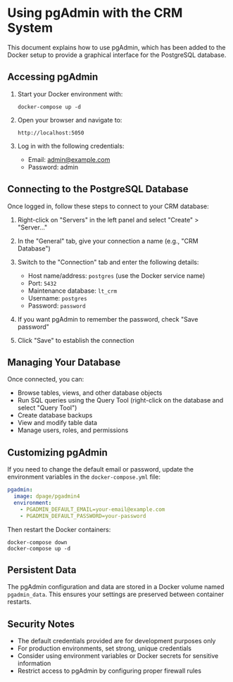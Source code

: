 # Using pgAdmin with the CRM System

This document explains how to use pgAdmin, which has been added to the Docker setup to provide a graphical interface for the PostgreSQL database.

## Accessing pgAdmin

1. Start your Docker environment with:
   ```
   docker-compose up -d
   ```

2. Open your browser and navigate to:
   ```
   http://localhost:5050
   ```

3. Log in with the following credentials:
   - Email: admin@example.com
   - Password: admin

## Connecting to the PostgreSQL Database

Once logged in, follow these steps to connect to your CRM database:

1. Right-click on "Servers" in the left panel and select "Create" > "Server..."

2. In the "General" tab, give your connection a name (e.g., "CRM Database")

3. Switch to the "Connection" tab and enter the following details:
   - Host name/address: `postgres` (use the Docker service name)
   - Port: `5432`
   - Maintenance database: `lt_crm`
   - Username: `postgres`
   - Password: `password`

4. If you want pgAdmin to remember the password, check "Save password"

5. Click "Save" to establish the connection

## Managing Your Database

Once connected, you can:
- Browse tables, views, and other database objects
- Run SQL queries using the Query Tool (right-click on the database and select "Query Tool")
- Create database backups
- View and modify table data
- Manage users, roles, and permissions

## Customizing pgAdmin

If you need to change the default email or password, update the environment variables in the `docker-compose.yml` file:

```yaml
pgadmin:
  image: dpage/pgadmin4
  environment:
    - PGADMIN_DEFAULT_EMAIL=your-email@example.com
    - PGADMIN_DEFAULT_PASSWORD=your-password
```

Then restart the Docker containers:

```
docker-compose down
docker-compose up -d
```

## Persistent Data

The pgAdmin configuration and data are stored in a Docker volume named `pgadmin_data`. This ensures your settings are preserved between container restarts.

## Security Notes

- The default credentials provided are for development purposes only
- For production environments, set strong, unique credentials
- Consider using environment variables or Docker secrets for sensitive information
- Restrict access to pgAdmin by configuring proper firewall rules 
